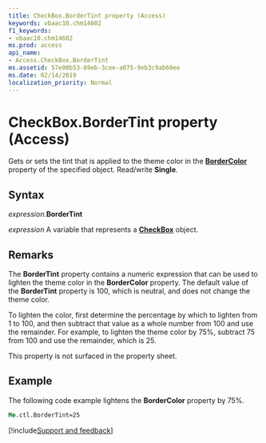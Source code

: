 ```yaml
---
title: CheckBox.BorderTint property (Access)
keywords: vbaac10.chm14602
f1_keywords:
- vbaac10.chm14602
ms.prod: access
api_name:
- Access.CheckBox.BorderTint
ms.assetid: 57e00b53-89eb-3cee-a075-9eb3c9ab60ee
ms.date: 02/14/2019
localization_priority: Normal 
---
```



# CheckBox.BorderTint property (Access)

Gets or sets the tint that is applied to the theme color in the **[BorderColor](access.checkbox.bordercolor.md)** property of the specified object. Read/write **Single**.


## Syntax

_expression_.**BorderTint**

_expression_ A variable that represents a **[CheckBox](Access.CheckBox.md)** object.


## Remarks

The **BorderTint** property contains a numeric expression that can be used to lighten the theme color in the **BorderColor** property. The default value of the **BorderTint** property is 100, which is neutral, and does not change the theme color. 

To lighten the color, first determine the percentage by which to lighten from 1 to 100, and then subtract that value as a whole number from 100 and use the remainder. For example, to lighten the theme color by 75%, subtract 75 from 100 and use the remainder, which is 25.

This property is not surfaced in the property sheet.


## Example

The following code example lightens the **BorderColor** property by 75%.


```vb
Me.ctl.BorderTint=25
```



[!include[Support and feedback](~/includes/feedback-boilerplate.md)]